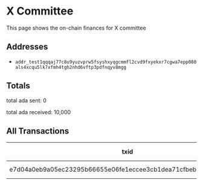 
# X Committee

This page shows the on-chain finances for X committee

## Addresses

- `addr_test1qqqaj77c8u9yuzvprw5fsyshxyqgcmmfl2cvd9fxyekxr7cgwa7epp080als4xcqu5lk7xfmh4tgh2nhd6vftp3pdfnqyv8mgg`

## Totals

total ada sent: 0

total ada received: 10,000

## All Transactions

| txid | amount | receiving addr | reason |
| --- | --- | --- | --- |
| e7d04a0eb9a05ec23295b66655e06fe1eccee3cb1dea71cfbeb932700c06ee4c | +10,000 | N/A | funding received |
